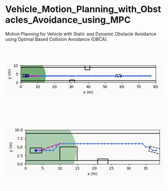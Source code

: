 # Vehicle_Motion_Planning_with_Obstacles_Avoidance_using_MPC
Motion Planning for Vehicle with Static and Dynamic Obstacle Avoidance using Optimal Based Collision Avoidance (OBCA).

![](https://github.com/tg623623nana/Vehicle_Motion_Planning_with_Obstacles_Avoidance_using_MPC/blob/main/images/OBCA_demo1.gif?raw=true)

![demo](https://github.com/tg623623nana/Vehicle_Motion_Planning_with_Obstacles_Avoidance_using_MPC/blob/main/images/OBCA_demo2.gif?raw=true)

